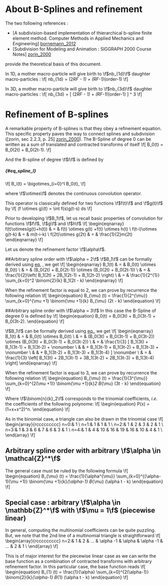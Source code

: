 # About B-Splines and refinement

The two following references :
 - [A subdivision-based implementation of thierarchical b-spline finite element method. Computer Methods in Applied Mechanics and Engineering] [bornemann_2012]
 - [Subdivision for Modeling and Animation : SIGGRAPH 2000 Course Notes] [zorin_2000]

provide the theoretical basis of this document.

[bornemann_2012]: http://doi.org/10.1016/j.cma.2012.06.023

[zorin_2000]: https://mrl.nyu.edu/publications/subdiv-course2000/coursenotes00.pdf

In 1D, a mother macro-particle will give birth to \f$nb_{1d}\f$ daughter macro-particles :
\f[
nb_{1d} = (2*RF - 1) + (RF-1)*(order-1)
\f]

In 3D, a mother macro-particle will give birth to \f$nb_{3d}\f$ daughter macro-particles :
\f[
nb_{3d} = [ (2*RF - 1) + (RF-1)*(order-1) ] ^ 3
\f]

# Refinement of B-splines

A remarkable property of B-splines is that they obey a refinement equation. This specific property
paves the way to connect splines and subdivision ([zorin, sec 2.2.3, p. 25] [zorin_2000]).
The B-Spline of degree 0 can be written as a sum of translated and contracted transforms of itself
\f[ B_0(t) = B_0(2t) + B_0(2t-1). \f]

And the B-spline of degree \f$l\f$ is defined by
##### {#eq_spline_l}
\f[
B_l(t) = \bigotimes_{i=0}^l B_0(t),
\f]

where \f$\otimes\f$ denotes the continuous convolution operator.

This operator is classically defined for two functions \f$f(t)\f$ and \f$g(t)\f$ by
\f[
(f \otimes g)(t) = \int f(s)g(t-s) ds
\f]

Prior to developing \f$B_1\f$, let us recall basic properties of convolution for functions \f$f\f$, \f$g\f$ and \f$h\f$
\f[
\begin{eqnarray}
f(t)\otimes(g(t)+h(t)) & = & f(t) \otimes g(t) +f(t) \otimes h(t) \\
f(t-i)\otimes g(t-k)   & = & m(t-i-k) \\
f(2t)\otimes g(2t)     & = & \frac{1}{2}m(2t)
\end{eqnarray}
\f]

Let us denote the refinement factor \f$\alpha\f$.

##Arbitrary spline order with \f$\alpha = 2\f$
\f$B_1\f$ can be formally derived using [eq.](#eq_spline_l) , we get
\f[
\begin{eqnarray}
B_1(t) & = & B_0(t) \otimes B_0(t) \\
       & = & (B_0(2t) + B_0(2t-1)) \otimes (B_0(2t) + B_0(2t-1)) \\
       & = & \frac{1}{2}\left( B_1(2t) + 2B_1(2t-1) + B_1(2t-2) \right) \\
       & = & \frac{1}{2^{1}} \sum_{k=0}^2 \binom{2}{k} B_1(2t - k)
\end{eqnarray}
\f]

When the refinement factor is equal to 2, we can prove by recurrence the following relation
\f[
\begin{equation}
B_{\mu} (t) = \frac{1}{2^{\mu}} \sum_{k=0}^{\mu +1} \binom{\mu +1}{k}
B_{\mu} (2t - k)
\end{equation}
\f]

##Arbitrary spline order with \f$\alpha = 3\f$
In this case the B-Spline of degree 0 is defined by
\f[
\begin{equation}
B_0(t) = B_0(3t) + B_0(3t-1) + B_0(3t-2).
\end{equation}
\f]

\f$B_1\f$ can be formally derived using [eq.](#eq_spline_l), we get
\f[
\begin{eqnarray}
B_1(t) & = & B_0(t) \otimes B_0(t) \\
       & = & (B_0(3t) + B_0(3t-1) + B_0(3t-2)) \otimes (B_0(3t) + B_0(3t-1) + B_0(3t-2)) \\
       & = & \frac{1}{3} [ B_1(3t) + B_1(3t-1) + B_1(3t-2) +  \nonumber \\
       &   & + B_1(3t-1) + B_1(3t-2) + B_1(3t-3) + \nonumber \\
       &   & + B_1(3t-2) + B_1(3t-3) + B_1(3t-4) ] \nonumber \\
       & = & \frac{1}{3} \left[ B_1(3t) + 2B_1(3t-1) + 3B_1(3t-2) + 2B_1(3t-3) + B_1(3t-4) \right]
\end{eqnarray}
\f]

When the refinement factor is equal to 3, we can prove by recurrence the following relation
\f[
\begin{equation}
B_{\mu} (t) = \frac{1}{3^{\mu}} \sum_{k=0}^{2(\mu +1)} \binom{\mu +1}{k}_2
B_{\mu} (3t - k)
\end{equation}
\f]

Where \f$\binom{n}{k}_2\f$ corresponds to the trinomial coefficients, _i.e._ the
coefficients of the following polynome:
\f[
\begin{equation}
P(x) = (1+x+x^2)^n.
\end{equation}
\f]

As in the binomial case, a triangle can also be drawn in the trinomial case
\f[
\begin{array}{rccccccccc}
n=0:&  1 \\
n=1:&  1 &  1  &  1 \\
n=2:&  1 &  2  &  3  & 2  &  1 \\
n=3:&  1 &  3  &  6  & 7  &  6  & 3  & 1 \\
n=4:&  1 &  4  &  10 & 16 &  19 & 16 & 10 & 4 & 1 \\
\end{array}
\f]


## Arbitrary spline order with arbitrary \f$\alpha \in \mathcal{Z}^*\f$

The general case must be ruled by the following formula
\f[
\begin{equation}
B_{\mu} (t) = \frac{1}{\alpha^{\mu}} \sum_{k=0}^{(\alpha-1)(\mu +1)} \binom{\mu +1}{k}_{\alpha-1}
B_{\mu} (\alpha t - k)
\end{equation}
\f]

## Special case : arbitrary \f$\alpha \in \mathbb{Z}^*\f$ with \f$\mu = 1\f$ (piecewise linear)

In general, computing the multinomial coefficients can be quite puzzling.
But, we note that the 2nd line of a multinomial triangle is straightforward
\f[
\begin{array}{rccccccccc}
n=2:&  1 &  2  &  ... & \alpha -1  & \alpha  & \alpha -1  & ... & 2  &  1 \\
\end{array}
\f]

This is of major interest for the piecewise linear case as we can write the base function as a combination
of contracted transforms with arbitrary refinement factor.
In this particular case, the base function reads
\f[
\begin{equation}
B_{1} (t) = \frac{1}{\alpha} \sum_{k=0}^{2(\alpha-1)} \binom{2}{k}_{\alpha-1}
B_{1} (\alpha t - k)
\end{equation}
\f]
